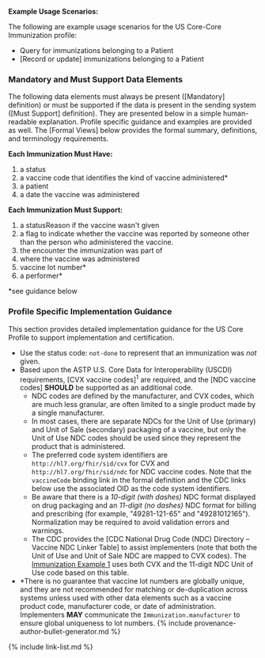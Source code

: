 
**Example Usage Scenarios:**

The following are example usage scenarios for the US Core-Core Immunization
profile:

-   Query for immunizations belonging to a Patient
-  [Record or update]  immunizations belonging to a Patient

### Mandatory and Must Support Data Elements

The following data elements must always be present ([Mandatory] definition) or must be supported if the data is present in the sending system ([Must Support] definition). They are presented below in a simple human-readable explanation. Profile specific guidance and examples are provided as well. The [Formal Views] below provides the formal summary, definitions, and terminology requirements.

**Each Immunization Must Have:**

1. a status
1. a vaccine code that identifies the kind of vaccine administered*
1. a patient
2. a date the vaccine was administered

**Each Immunization Must Support:**

1. a statusReason if the vaccine wasn't given
2. a flag to indicate whether the vaccine was reported by someone other than the person who administered the vaccine.
3. the encounter the immunization was part of
4. where the vaccine was administered
5. vaccine lot number*
6. a performer*

*see guidance below

### Profile Specific Implementation Guidance

This section provides detailed implementation guidance for the US Core Profile to support implementation and certification.

- Use the status code: `not-done` to represent that an immunization was *not* given.
- Based upon the ASTP U.S. Core Data for Interoperability (USCDI) requirements, [CVX vaccine codes]<sup>1</sup> are required, and the [NDC vaccine codes] **SHOULD** be supported as an additional code.
    - NDC codes are defined by the manufacturer, and CVX codes, which are much less granular, are often limited to a single product made by a single manufacturer.
    - <span class="bg-success" markdown="1">In most cases, there are separate NDCs for the Unit of Use (primary) and Unit of Sale (secondary) packaging of a vaccine, but only the Unit of Use NDC codes should be used since they represent the product that is administered.</span><!-- new-content -->
    - The preferred code system identifiers are `http://hl7.org/fhir/sid/cvx` for CVX and `http://hl7.org/fhir/sid/ndc` for NDC vaccine codes. Note that the `vaccineCode` binding link in the formal definition and the CDC links below use the associated OID as the code system identifiers.
    - Be aware that there is a *10-digit (with dashes)* NDC format displayed on drug packaging and an *11-digit (no dashes)* NDC format for billing and prescribing (for example, "49281-121-65" and "49281012165"). Normalization may be required to avoid validation errors and warnings.
    - The CDC provides the [CDC National Drug Code (NDC) Directory – Vaccine NDC Linker Table] to assist implementers <span class="bg-success" markdown="1">(note that both the Unit of Use and Unit of Sale NDC are mapped to CVX codes). The [Immunization Example 1](Immunization-imm-1.html) uses both CVX and the 11-digit NDC Unit of Use code based on this table.</span><!-- new-content -->
 - *There is no guarantee that vaccine lot numbers are globally unique, and they are not recommended for matching or de-duplication across systems unless used with other data elements such as a vaccine product code, manufacturer code, or date of administration.  Implementers **MAY** communicate the `Immunization.manufacturer` to ensure global uniqueness to lot numbers.
{% include provenance-author-bullet-generator.md %}

{% include link-list.md %}
